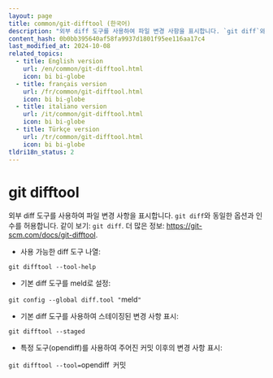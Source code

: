 ```yaml
---
layout: page
title: common/git-difftool (한국어)
description: "외부 diff 도구를 사용하여 파일 변경 사항을 표시합니다. `git diff`와 동일한 옵션과 인수를 허용합니다."
content_hash: 0b0bb395640af58fa9937d1801f95ee116aa17c4
last_modified_at: 2024-10-08
related_topics:
  - title: English version
    url: /en/common/git-difftool.html
    icon: bi bi-globe
  - title: français version
    url: /fr/common/git-difftool.html
    icon: bi bi-globe
  - title: italiano version
    url: /it/common/git-difftool.html
    icon: bi bi-globe
  - title: Türkçe version
    url: /tr/common/git-difftool.html
    icon: bi bi-globe
tldri18n_status: 2
---
```

# git difftool

외부 diff 도구를 사용하여 파일 변경 사항을 표시합니다. `git diff`와 동일한 옵션과 인수를 허용합니다.
같이 보기: `git diff`.
더 많은 정보: <https://git-scm.com/docs/git-difftool>.

- 사용 가능한 diff 도구 나열:

`git difftool --tool-help`

- 기본 diff 도구를 meld로 설정:

`git config --global diff.tool "`<span class="tldr-var badge badge-pill bg-dark-lm bg-white-dm text-white-lm text-dark-dm font-weight-bold">meld</span>`"`

- 기본 diff 도구를 사용하여 스테이징된 변경 사항 표시:

`git difftool --staged`

- 특정 도구(opendiff)를 사용하여 주어진 커밋 이후의 변경 사항 표시:

`git difftool --tool=`<span class="tldr-var badge badge-pill bg-dark-lm bg-white-dm text-white-lm text-dark-dm font-weight-bold">opendiff</span>` `<span class="tldr-var badge badge-pill bg-dark-lm bg-white-dm text-white-lm text-dark-dm font-weight-bold">커밋</span>

